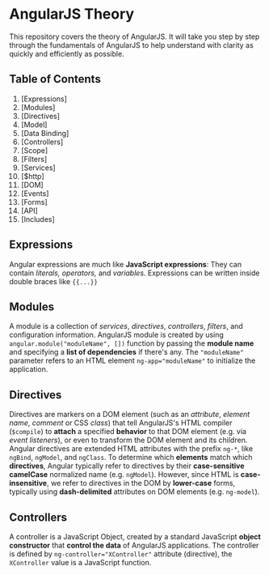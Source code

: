 # AngularJS Theory

This repository covers the theory of AngularJS. It will take you step by step through the fundamentals of AngularJS to help understand with clarity as quickly and efficiently as possible. 

## Table of Contents

1. [Expressions]
2. [Modules]
3. [Directives]
4. [Model]
5. [Data Binding]
6. [Controllers]
7. [Scope]
8. [Filters]
9. [Services]
10. [$http]
11. [DOM]
12. [Events]
13. [Forms]
14. [API]
15. [Includes]

## Expressions
Angular expressions are much like **JavaScript expressions**: They can contain *literals, operators,* and *variables*. Expressions can be written inside double braces like `{{...}}`

## Modules
A module is a collection of *services*, *directives*, *controllers*, *filters*, and configuration information. AngularJS module is created by using `angular.module("moduleName", [])` function by passing the **module name** and specifying a **list of dependencies** if there's any. The `"moduleName"` parameter refers to an HTML element `ng-app="moduleName"` to initialize the application.

## Directives
Directives are markers on a DOM element (such as an *attribute*, *element name*, *comment* or CSS *class*) that tell AngularJS's HTML compiler (`$compile`) to **attach** a specified **behavior** to that DOM element (e.g. via *event listeners*), or even to transform the DOM element and its children. Angular directives are extended HTML attributes with the prefix `ng-*`, like `ngBind`, `ngModel`, and `ngClass`. To determine which **elements** match which **directives**, Angular typically refer to directives by their **case-sensitive camelCase** normalized name (e.g. `ngModel`). However, since HTML is **case-insensitive**, we refer to directives in the DOM by **lower-case** forms, typically using **dash-delimited** attributes on DOM elements (e.g. `ng-model`).

## Controllers
A controller is a JavaScript Object, created by a standard JavaScript **object constructor** that **control the data** of AngularJS applications. The controller is defined by `ng-controller="XController"` attribute (directive), the `XController` value is a JavaScript function.
